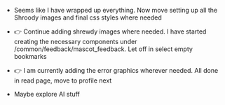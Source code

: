 -  Seems like I have wrapped up everything. Now move setting up all the Shroody images and
   final css styles where needed

-  👉 Continue adding shrewdy images where needed. I have started creating the necessary components under /common/feedback/mascot_feedback. Let off in select empty bookmarks
-  👉 I am currently adding the error graphics wherever needed. All done in read page, move to profile next
-  Maybe explore AI stuff
